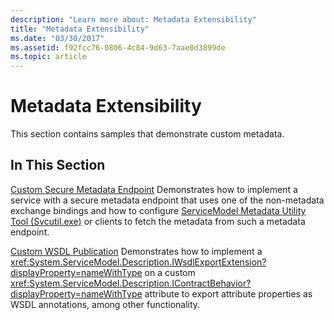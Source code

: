 ```yaml
---
description: "Learn more about: Metadata Extensibility"
title: "Metadata Extensibility"
ms.date: "03/30/2017"
ms.assetid: f92fcc76-0806-4c84-9d63-7aae0d3899de
ms.topic: article
---
```

# Metadata Extensibility

This section contains samples that demonstrate custom metadata.

## In This Section

 [Custom Secure Metadata Endpoint](custom-secure-metadata-endpoint.md)
Demonstrates how to implement a service with a secure metadata endpoint that uses one of the non-metadata exchange bindings and how to configure [ServiceModel Metadata Utility Tool (Svcutil.exe)](../servicemodel-metadata-utility-tool-svcutil-exe.md) or clients to fetch the metadata from such a metadata endpoint.

 [Custom WSDL Publication](custom-wsdl-publication.md)
Demonstrates how to implement a <xref:System.ServiceModel.Description.IWsdlExportExtension?displayProperty=nameWithType> on a custom <xref:System.ServiceModel.Description.IContractBehavior?displayProperty=nameWithType> attribute to export attribute properties as WSDL annotations, among other functionality.
